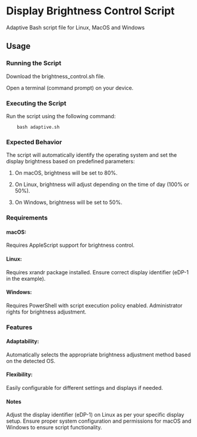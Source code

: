 # Display Brightness Control Script
Adaptive Bash script file for Linux, MacOS and Windows

## Usage
### Running the Script
Download the brightness_control.sh file.
    
Open a terminal (command prompt) on your device.

### Executing the Script
Run the script using the following command:

        bash adaptive.sh

### Expected Behavior
The script will automatically identify the operating system and set the display brightness based on predefined parameters:

1) On macOS, brightness will be set to 80%.
    
2) On Linux, brightness will adjust depending on the time of day (100% or 50%).
    
3) On Windows, brightness will be set to 50%.

### Requirements

#### macOS:
Requires AppleScript support for brightness control.

#### Linux:
Requires xrandr package installed.
Ensure correct display identifier (eDP-1 in the example).

#### Windows:
Requires PowerShell with script execution policy enabled.
Administrator rights for brightness adjustment.

### Features
#### Adaptability:
Automatically selects the appropriate brightness adjustment method based on the detected OS.
#### Flexibility:
Easily configurable for different settings and displays if needed.

#### Notes
Adjust the display identifier (eDP-1) on Linux as per your specific display setup.
Ensure proper system configuration and permissions for macOS and Windows to ensure script functionality.
